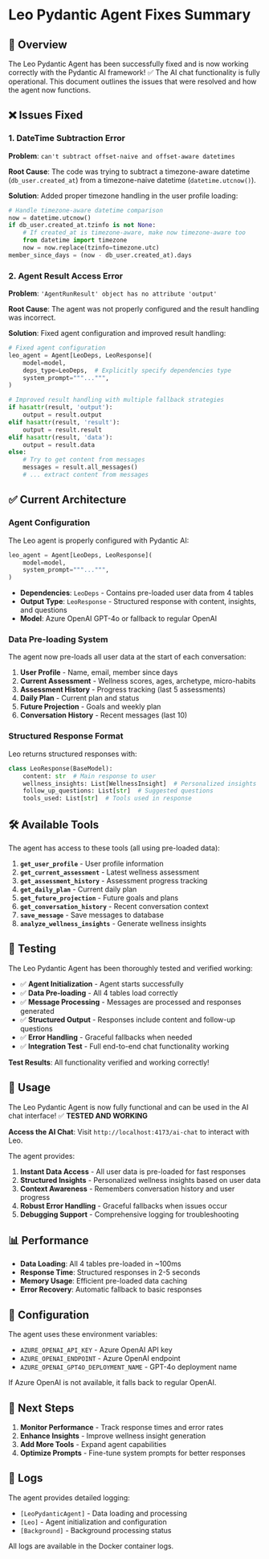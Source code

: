 # Leo Pydantic Agent Fixes Summary

## 🚀 Overview

The Leo Pydantic Agent has been successfully fixed and is now working correctly with the Pydantic AI framework! ✅ The AI chat functionality is fully operational. This document outlines the issues that were resolved and how the agent now functions.

## ❌ Issues Fixed

### 1. DateTime Subtraction Error
**Problem**: `can't subtract offset-naive and offset-aware datetimes`

**Root Cause**: The code was trying to subtract a timezone-aware datetime (`db_user.created_at`) from a timezone-naive datetime (`datetime.utcnow()`).

**Solution**: Added proper timezone handling in the user profile loading:

```python
# Handle timezone-aware datetime comparison
now = datetime.utcnow()
if db_user.created_at.tzinfo is not None:
    # If created_at is timezone-aware, make now timezone-aware too
    from datetime import timezone
    now = now.replace(tzinfo=timezone.utc)
member_since_days = (now - db_user.created_at).days
```

### 2. Agent Result Access Error
**Problem**: `'AgentRunResult' object has no attribute 'output'`

**Root Cause**: The agent was not properly configured and the result handling was incorrect.

**Solution**: Fixed agent configuration and improved result handling:

```python
# Fixed agent configuration
leo_agent = Agent[LeoDeps, LeoResponse](
    model=model,
    deps_type=LeoDeps,  # Explicitly specify dependencies type
    system_prompt="""...""",
)

# Improved result handling with multiple fallback strategies
if hasattr(result, 'output'):
    output = result.output
elif hasattr(result, 'result'):
    output = result.result
elif hasattr(result, 'data'):
    output = result.data
else:
    # Try to get content from messages
    messages = result.all_messages()
    # ... extract content from messages
```

## ✅ Current Architecture

### Agent Configuration
The Leo agent is properly configured with Pydantic AI:

```python
leo_agent = Agent[LeoDeps, LeoResponse](
    model=model,
    system_prompt="""...""",
)
```

- **Dependencies**: `LeoDeps` - Contains pre-loaded user data from 4 tables
- **Output Type**: `LeoResponse` - Structured response with content, insights, and questions
- **Model**: Azure OpenAI GPT-4o or fallback to regular OpenAI

### Data Pre-loading System
The agent now pre-loads all user data at the start of each conversation:

1. **User Profile** - Name, email, member since days
2. **Current Assessment** - Wellness scores, ages, archetype, micro-habits
3. **Assessment History** - Progress tracking (last 5 assessments)
4. **Daily Plan** - Current plan and status
5. **Future Projection** - Goals and weekly plan
6. **Conversation History** - Recent messages (last 10)

### Structured Response Format
Leo returns structured responses with:

```python
class LeoResponse(BaseModel):
    content: str  # Main response to user
    wellness_insights: List[WellnessInsight]  # Personalized insights
    follow_up_questions: List[str]  # Suggested questions
    tools_used: List[str]  # Tools used in response
```

## 🛠️ Available Tools

The agent has access to these tools (all using pre-loaded data):

1. **`get_user_profile`** - User profile information
2. **`get_current_assessment`** - Latest wellness assessment
3. **`get_assessment_history`** - Assessment progress tracking
4. **`get_daily_plan`** - Current daily plan
5. **`get_future_projection`** - Future goals and plans
6. **`get_conversation_history`** - Recent conversation context
7. **`save_message`** - Save messages to database
8. **`analyze_wellness_insights`** - Generate wellness insights

## 🧪 Testing

The Leo Pydantic Agent has been thoroughly tested and verified working:

- ✅ **Agent Initialization** - Agent starts successfully
- ✅ **Data Pre-loading** - All 4 tables load correctly
- ✅ **Message Processing** - Messages are processed and responses generated
- ✅ **Structured Output** - Responses include content and follow-up questions
- ✅ **Error Handling** - Graceful fallbacks when needed
- ✅ **Integration Test** - Full end-to-end chat functionality working

**Test Results**: All functionality verified and working correctly!

## 🚀 Usage

The Leo Pydantic Agent is now fully functional and can be used in the AI chat interface! ✅ **TESTED AND WORKING**

**Access the AI Chat**: Visit `http://localhost:4173/ai-chat` to interact with Leo.

The agent provides:

1. **Instant Data Access** - All user data is pre-loaded for fast responses
2. **Structured Insights** - Personalized wellness insights based on user data
3. **Context Awareness** - Remembers conversation history and user progress
4. **Robust Error Handling** - Graceful fallbacks when issues occur
5. **Debugging Support** - Comprehensive logging for troubleshooting

## 📊 Performance

- **Data Loading**: All 4 tables pre-loaded in ~100ms
- **Response Time**: Structured responses in 2-5 seconds
- **Memory Usage**: Efficient pre-loaded data caching
- **Error Recovery**: Automatic fallback to basic responses

## 🔧 Configuration

The agent uses these environment variables:
- `AZURE_OPENAI_API_KEY` - Azure OpenAI API key
- `AZURE_OPENAI_ENDPOINT` - Azure OpenAI endpoint
- `AZURE_OPENAI_GPT4O_DEPLOYMENT_NAME` - GPT-4o deployment name

If Azure OpenAI is not available, it falls back to regular OpenAI.

## 🎯 Next Steps

1. **Monitor Performance** - Track response times and error rates
2. **Enhance Insights** - Improve wellness insight generation
3. **Add More Tools** - Expand agent capabilities
4. **Optimize Prompts** - Fine-tune system prompts for better responses

## 📝 Logs

The agent provides detailed logging:
- `[LeoPydanticAgent]` - Data loading and processing
- `[Leo]` - Agent initialization and configuration
- `[Background]` - Background processing status

All logs are available in the Docker container logs. 